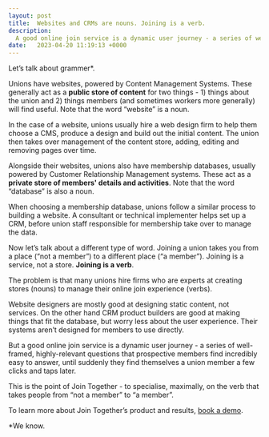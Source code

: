```yaml
---
layout: post
title:  Websites and CRMs are nouns. Joining is a verb.
description:
  A good online join service is a dynamic user journey - a series of well-framed, highly-relevant questions that prospective members find incredibly easy to answer, until suddenly they find themselves a union member a few clicks and taps later.
date:   2023-04-20 11:19:13 +0000
---
```


Let’s talk about grammer*.

Unions have websites, powered by Content Management Systems. These generally act as a **public store of content** for two things - 1) things about the union and 2) things members (and sometimes workers more generally) will find useful. Note that the word “website” is a noun.

In the case of a website, unions usually hire a web design firm to help them choose a CMS, produce a design and build out the initial content. The union then takes over management of the content store, adding, editing and removing pages over time.

Alongside their websites, unions also have membership databases, usually powered by Customer Relationship Management systems. These act as a **private store of members' details and activities**. Note that the word “database” is also a noun.

When choosing a membership database, unions follow a similar process to building a website. A consultant or technical implementer helps set up a CRM, before union staff responsible for membership take over to manage the data.

Now let’s talk about a different type of word. Joining a union takes you from a place (“not a member”) to a different place (“a member”). Joining is a service, not a store. **Joining is a verb**.

The problem is that many unions hire firms who are experts at creating stores (nouns) to manage their online join experience (verbs). 

Website designers are mostly good at designing static content, not services. On the other hand CRM product builders are good at making things that fit the database, but worry less about the user experience. Their systems aren’t designed for members to use directly.

But a good online join service is a dynamic user journey - a series of well-framed, highly-relevant questions that prospective members find incredibly easy to answer, until suddenly they find themselves a union member a few clicks and taps later.

This is the point of Join Together - to specialise, maximally, on the verb that takes people from “not a member” to “a member”. 

To learn more about Join Together’s product and results, [book a demo](https://calendly.com/join-together/hello). 

\*We know.
